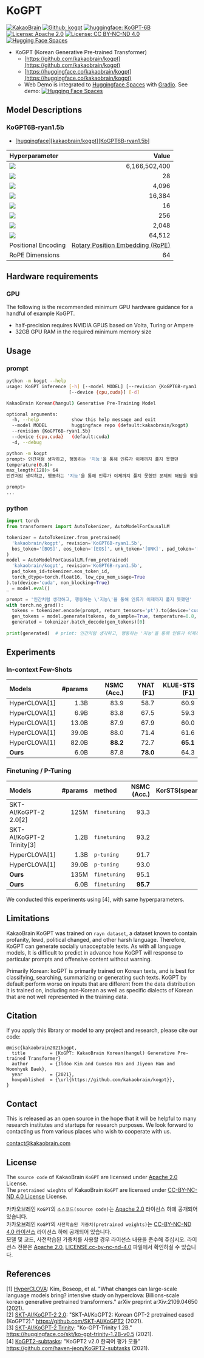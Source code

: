# KoGPT
[![KakaoBrain](https://img.shields.io/badge/Kakao-Brain-ffcd00.svg)](http://kakaobrain.com/)
[![Github: kogpt](https://img.shields.io/badge/Github-kogpt-000000.svg)](https://github.com/kakaobrain/kogpt)
[![huggingface: KoGPT-6B](https://img.shields.io/badge/huggingface-KoGPT_6B_ryan1.5b-ffcd00.svg)](https://huggingface.co/kakaobrain/kogpt/tree/KoGPT6B-ryan1.5b)
[![License: Apache 2.0](https://img.shields.io/badge/License-Apache_2.0-blue.svg)](https://opensource.org/licenses/Apache-2.0)
[![License: CC BY-NC-ND 4.0](https://img.shields.io/badge/License-CC%20BY--NC--ND%204.0-lightgrey.svg)](https://creativecommons.org/licenses/by-nc-nd/4.0/)
[![Hugging Face Spaces](https://img.shields.io/badge/%F0%9F%A4%97%20Hugging%20Face-Spaces-blue)](https://huggingface.co/spaces/akhaliq/kogpt)


* KoGPT (Korean Generative Pre-trained Transformer)
  * [https://github.com/kakaobrain/kogpt](https://github.com/kakaobrain/kogpt)
  * [https://huggingface.co/kakaobrain/kogpt](https://huggingface.co/kakaobrain/kogpt)
  * Web Demo is integrated to [Huggingface Spaces](https://huggingface.co/spaces) with [Gradio](https://github.com/gradio-app/gradio). See demo: [![Hugging Face Spaces](https://img.shields.io/badge/%F0%9F%A4%97%20Hugging%20Face-Spaces-blue)](https://huggingface.co/spaces/akhaliq/kogpt)


## Model Descriptions

### KoGPT6B-ryan1.5b

* [\[huggingface\]\[kakaobrain/kogpt\]\[KoGPT6B-ryan1.5b\]](https://huggingface.co/kakaobrain/kogpt/tree/KoGPT6B-ryan1.5b)

| Hyperparameter       | Value         |
|:---------------------|--------------:|
| <img src="https://render.githubusercontent.com/render/math?math=n_{parameters}"> | 6,166,502,400 |
| <img src="https://render.githubusercontent.com/render/math?math=n_{layers}">     | 28            |
| <img src="https://render.githubusercontent.com/render/math?math=d_{model}">      | 4,096         |
| <img src="https://render.githubusercontent.com/render/math?math=d_{ff}">         | 16,384        |
| <img src="https://render.githubusercontent.com/render/math?math=n_{heads}">      | 16            |
| <img src="https://render.githubusercontent.com/render/math?math=d_{head}">       | 256           |
| <img src="https://render.githubusercontent.com/render/math?math=n_{ctx}">        | 2,048         |
| <img src="https://render.githubusercontent.com/render/math?math=n_{vocab}">      | 64,512        |
| Positional Encoding  | [Rotary Position Embedding (RoPE)](https://arxiv.org/abs/2104.09864) |
| RoPE Dimensions      | 64            |


## Hardware requirements

### GPU
The following is the recommended minimum GPU hardware guidance for a handful of example KoGPT.
* half-precision requires NVIDIA GPUS based on Volta, Turing or Ampere
* 32GB GPU RAM in the required minimum memory size


## Usage

### prompt
```bash
python -m kogpt --help
usage: KoGPT inference [-h] [--model MODEL] [--revision {KoGPT6B-ryan1.5b}]
                       [--device {cpu,cuda}] [-d]

KakaoBrain Korean(hangul) Generative Pre-Training Model

optional arguments:
  -h, --help            show this help message and exit
  --model MODEL         huggingface repo (default:kakaobrain/kogpt)
  --revision {KoGPT6B-ryan1.5b}
  --device {cpu,cuda}   (default:cuda)
  -d, --debug
```

```bash
python -m kogpt
prompt> 인간처럼 생각하고, 행동하는 '지능'을 통해 인류가 이제까지 풀지 못했던
temperature(0.8)> 
max_length(128)> 64
인간처럼 생각하고, 행동하는 '지능'을 통해 인류가 이제까지 풀지 못했던 문제의 해답을 찾을 수 있을 것이다. 과학기술이 고도로 발달한 21세기를 살아갈 우리 아이들에게 가장 필요한 것은 사고력 훈련이다. 사고력 훈련을 통해, 세상

prompt>  
...
```


### python
```python
import torch
from transformers import AutoTokenizer, AutoModelForCausalLM 

tokenizer = AutoTokenizer.from_pretrained(
  'kakaobrain/kogpt', revision='KoGPT6B-ryan1.5b',
  bos_token='[BOS]', eos_token='[EOS]', unk_token='[UNK]', pad_token='[PAD]', mask_token='[MASK]'
)
model = AutoModelForCausalLM.from_pretrained(
  'kakaobrain/kogpt', revision='KoGPT6B-ryan1.5b',
  pad_token_id=tokenizer.eos_token_id,
  torch_dtype=torch.float16, low_cpu_mem_usage=True
).to(device='cuda', non_blocking=True)
_ = model.eval()

prompt = '인간처럼 생각하고, 행동하는 \'지능\'을 통해 인류가 이제까지 풀지 못했던'
with torch.no_grad():
  tokens = tokenizer.encode(prompt, return_tensors='pt').to(device='cuda', non_blocking=True)
  gen_tokens = model.generate(tokens, do_sample=True, temperature=0.8, max_length=64)
  generated = tokenizer.batch_decode(gen_tokens)[0]
  
print(generated)  # print: 인간처럼 생각하고, 행동하는 '지능'을 통해 인류가 이제까지 풀지 못했던 문제의 해답을 찾을 수 있을 것이다. 과학기술이 고도로 발달한 21세기를 살아갈 우리 아이들에게 가장 필요한 것은 사고력 훈련이다. 사고력 훈련을 통해, 세상
```


## Experiments

### In-context Few-Shots

| Models        | #params | NSMC (Acc.) | YNAT (F1) | KLUE-STS (F1) |
|:--------------|--------:|------------:|----------:|--------------:|
| HyperCLOVA[1] |    1.3B |        83.9 |      58.7 |          60.9 |
| HyperCLOVA[1] |    6.9B |        83.8 |      67.5 |          59.3 |
| HyperCLOVA[1] |   13.0B |        87.9 |      67.9 |          60.0 |
| HyperCLOVA[1] |   39.0B |        88.0 |      71.4 |          61.6 |
| HyperCLOVA[1] |   82.0B |    **88.2** |      72.7 |      **65.1** |
| **Ours**      |    6.0B |        87.8 |  **78.0** |          64.3 |


### Finetuning / P-Tuning

| Models                    | #params | method       | NSMC (Acc.) | KorSTS(spearman) |
|:--------------------------|--------:|:-------------|------------:|-----------------:|
| SKT-AI/KoGPT-2 2.0[2]     |    125M | `finetuning` |        93.3 |             78.4 |
| SKT-AI/KoGPT-2 Trinity[3] |    1.2B | `finetuning` |        93.2 |             83.4 |
| HyperCLOVA[1]             |    1.3B | `p-tuning`   |        91.7 |                - |
| HyperCLOVA[1]             |   39.0B | `p-tuning`   |        93.0 |                - |
| **Ours**                  |    135M | `finetuning` |        95.1 |             83.0 |
| **Ours**                  |    6.0B | `finetuning` |    **95.7** |         **85.3** |

We conducted this experiments using [4], with same hyperparameters.


## Limitations

KakaoBrain KoGPT was trained on `rayn dataset`, a dataset known to contain profanity, lewd, political changed, and other harsh language. Therefore, KoGPT can generate socially unacceptable texts. As with all language models, It is difficult to predict in advance how KoGPT will response to particular prompts and offensive content without warning.

Primarily Korean: koGPT is primarily trained on Korean texts, and is best for classifying, searching, summarizing or generating such texts. KoGPT by default perform worse on inputs that are different from the data distribution it is trained on, including non-Korean as well as specific dialects of Korean that are not well represented in the training data.


## Citation

If you apply this library or model to any project and research, please cite our code:

```
@misc{kakaobrain2021kogpt,
  title         = {KoGPT: KakaoBrain Korean(hangul) Generative Pre-trained Transformer}
  author        = {Ildoo Kim and Gunsoo Han and Jiyeon Ham and Woonhyuk Baek},
  year          = {2021},
  howpublished  = {\url{https://github.com/kakaobrain/kogpt}},
}
```


## Contact

This is released as an open source in the hope that it will be helpful to many research institutes and startups for research purposes. We look forward to contacting us from various places who wish to cooperate with us. 

contact@kakaobrain.com


## License

The `source code` of KakaoBrain `KoGPT` are licensed under [Apache 2.0](LICENSE.apache-2.0) License.   
The `pretrained wieghts` of KakaoBrain `KoGPT` are licensed under [CC-BY-NC-ND 4.0 License](https://creativecommons.org/licenses/by-nc-nd/4.0/) License.

카카오브레인 `KoGPT`의 `소스코드(source code)`는 [Apache 2.0](LICENSE.apache-2.0) 라이선스 하에 공개되어 있습니다.   
카카오브레인 `KoGPT`의 `사전학습된 가중치(pretrained weights)`는 [CC-BY-NC-ND 4.0 라이선스](https://creativecommons.org/licenses/by-nc-nd/4.0/) 라이선스 하에 공개되어 있습니다.   
모델 및 코드, 사전학습된 가중치를 사용할 경우 라이선스 내용을 준수해 주십시오. 라이선스 전문은 [Apache 2.0](LICENSE.apache-2.0), [LICENSE.cc-by-nc-nd-4.0](LICENSE.cc-by-nc-nd-4.0) 파일에서 확인하실 수 있습니다.


## References

[1] [HyperCLOVA](https://arxiv.org/abs/2109.04650): Kim, Boseop, et al. "What changes can large-scale language models bring? intensive study on hyperclova: Billions-scale korean generative pretrained transformers." arXiv preprint arXiv:2109.04650 (2021).   
[2] [SKT-AI/KoGPT-2 2.0](https://github.com/SKT-AI/KoGPT2): "SKT-AI/KoGPT2: Korean GPT-2 pretrained cased (KoGPT2)." https://github.com/SKT-AI/KoGPT2 (2021).   
[3] [SKT-AI/KoGPT-2 Trinity](https://huggingface.co/skt/ko-gpt-trinity-1.2B-v0.5): "Ko-GPT-Trinity 1.2B." https://huggingface.co/skt/ko-gpt-trinity-1.2B-v0.5 (2021).   
[4] [KoGPT2-subtasks](https://github.com/haven-jeon/KoGPT2-subtasks): "KoGPT2 v2.0 한국어 평가 모듈" https://github.com/haven-jeon/KoGPT2-subtasks (2021).
